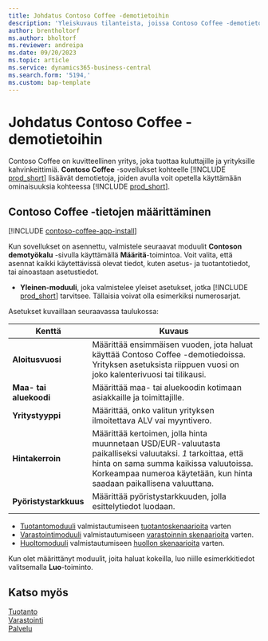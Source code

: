 ```yaml
---
title: Johdatus Contoso Coffee -demotietoihin
description: 'Yleiskuvaus tilanteista, joissa Contoso Coffee -demotietojen avulla opit käyttämään Business Centralin ominaisuuksia.'
author: brentholtorf
ms.author: bholtorf
ms.reviewer: andreipa
ms.date: 09/20/2023
ms.topic: article
ms.service: dynamics365-business-central
ms.search.form: '5194,'
ms.custom: bap-template
---
```


# <a name="introduction-to-contoso-coffee-demo-data"></a>Johdatus Contoso Coffee -demotietoihin

Contoso Coffee on kuvitteellinen yritys, joka tuottaa kuluttajille ja yrityksille kahvinkeittimiä. **Contoso Coffee** -sovellukset kohteelle [!INCLUDE [prod_short](../includes/prod_short.md)] lisäävät demotietoja, joiden avulla voit opetella käyttämään ominaisuuksia kohteessa [!INCLUDE [prod_short](../includes/prod_short.md)].  

## <a name="set-up-contoso-coffee-data"></a>Contoso Coffee -tietojen määrittäminen

[!INCLUDE [contoso-coffee-app-install](../includes/contoso-coffee-app-install.md)]

Kun sovellukset on asennettu, valmistele seuraavat moduulit **Contoson demotyökalu** -sivulla käyttämällä **Määritä**-toimintoa. Voit valita, että asennat kaikki käytettävissä olevat tiedot, kuten asetus- ja tuotantotiedot, tai ainoastaan asetustiedot.

 - **Yleinen-moduuli**, joka valmistelee yleiset asetukset, jotka [!INCLUDE [prod_short](../includes/prod_short.md)] tarvitsee. Tällaisia voivat olla esimerkiksi numerosarjat. 

Asetukset kuvaillaan seuraavassa taulukossa:  

|Kenttä  |Kuvaus  |
|---------|---------|
|**Aloitusvuosi** |Määrittää ensimmäisen vuoden, jota haluat käyttää Contoso Coffee -demotiedoissa. Yrityksen asetuksista riippuen vuosi on joko kalenterivuosi tai tilikausi.|
|**Maa- tai aluekoodi**|Määrittää maa- tai aluekoodin kotimaan asiakkaille ja toimittajille.|
|**Yritystyyppi**    |Määrittää, onko valitun yrityksen ilmoitettava ALV vai myyntivero. |
|**Hintakerroin**     |Määrittää kertoimen, jolla hinta muunnetaan USD/EUR-valuutasta paikalliseksi valuutaksi. *1* tarkoittaa, että hinta on sama summa kaikissa valuutoissa. Korkeampaa numeroa käytetään, kun hinta saadaan paikallisena valuuttana. |
|**Pyöristystarkkuus**  |Määrittää pyöristystarkkuuden, jolla esittelytiedot luodaan.|

 - [Tuotantomoduuli](manufacturing/contoso-coffee-manufacturing-intro.md) valmistautumiseen [tuotantoskenaarioita](manufacturing/contoso-coffee-manufacturing-intro.md#scenarios) varten
 - [Varastointimoduuli](warehousing/contoso-coffee-warehousing-intro.md) valmistautumiseen [varastoinnin skenaarioita](warehousing/contoso-coffee-warehousing-intro.md#scenarios) varten.
 - [Huoltomoduuli](service/contoso-coffee-service-intro.md) valmistautumiseen [huollon skenaarioita](service/contoso-coffee-service-intro.md#scenarios) varten.

Kun olet määrittänyt moduulit, joita haluat kokeilla, luo niille esimerkkitiedot valitsemalla **Luo**-toiminto.

## <a name="see-also"></a>Katso myös

[Tuotanto](../production-manage-manufacturing.md)  
[Varastointi](../warehouse-manage-warehouse.md)  
[Palvelu](../service-service.md)
<!-- [Projects and Jobs](../projects-manage-projects.md) -->

